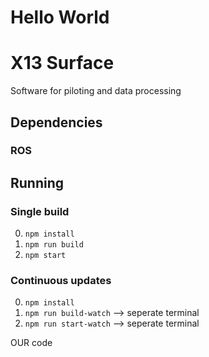 # Hello World

# X13 Surface
Software for piloting and data processing

## Dependencies
### ROS


## Running
### Single build
0. `npm install`
1. `npm run build`
2. `npm start`

### Continuous updates
0. `npm install`
1. `npm run build-watch` --> seperate terminal
2. `npm run start-watch` --> seperate terminal


OUR code
